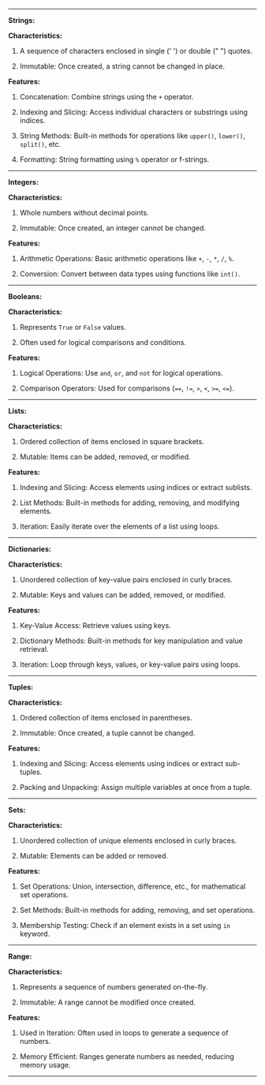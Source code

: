 
---
**Strings:**




**Characteristics:**

1. A sequence of characters enclosed in single (' ') or double (" ") quotes.

2. Immutable: Once created, a string cannot be changed in place.




**Features:**

1. Concatenation: Combine strings using the `+` operator.

2. Indexing and Slicing: Access individual characters or substrings using indices.

3. String Methods: Built-in methods for operations like `upper()`, `lower()`, `split()`, etc.

4. Formatting: String formatting using `%` operator or f-strings.




---




**Integers:**




**Characteristics:**

1. Whole numbers without decimal points.

2. Immutable: Once created, an integer cannot be changed.




**Features:**

1. Arithmetic Operations: Basic arithmetic operations like `+`, `-`, `*`, `/`, `%`.

2. Conversion: Convert between data types using functions like `int()`.




---




**Booleans:**




**Characteristics:**

1. Represents `True` or `False` values.

2. Often used for logical comparisons and conditions.




**Features:**

1. Logical Operations: Use `and`, `or`, and `not` for logical operations.

2. Comparison Operators: Used for comparisons (`==`, `!=`, `>`, `<`, `>=`, `<=`).




---




**Lists:**




**Characteristics:**

1. Ordered collection of items enclosed in square brackets.

2. Mutable: Items can be added, removed, or modified.




**Features:**

1. Indexing and Slicing: Access elements using indices or extract sublists.

2. List Methods: Built-in methods for adding, removing, and modifying elements.

3. Iteration: Easily iterate over the elements of a list using loops.




---




**Dictionaries:**




**Characteristics:**

1. Unordered collection of key-value pairs enclosed in curly braces.

2. Mutable: Keys and values can be added, removed, or modified.




**Features:**

1. Key-Value Access: Retrieve values using keys.

2. Dictionary Methods: Built-in methods for key manipulation and value retrieval.

3. Iteration: Loop through keys, values, or key-value pairs using loops.




---




**Tuples:**




**Characteristics:**

1. Ordered collection of items enclosed in parentheses.

2. Immutable: Once created, a tuple cannot be changed.




**Features:**

1. Indexing and Slicing: Access elements using indices or extract sub-tuples.

2. Packing and Unpacking: Assign multiple variables at once from a tuple.




---




**Sets:**




**Characteristics:**

1. Unordered collection of unique elements enclosed in curly braces.

2. Mutable: Elements can be added or removed.




**Features:**

1. Set Operations: Union, intersection, difference, etc., for mathematical set operations.

2. Set Methods: Built-in methods for adding, removing, and set operations.

3. Membership Testing: Check if an element exists in a set using `in` keyword.




---




**Range:**




**Characteristics:**

1. Represents a sequence of numbers generated on-the-fly.

2. Immutable: A range cannot be modified once created.




**Features:**

1. Used in Iteration: Often used in loops to generate a sequence of numbers.

2. Memory Efficient: Ranges generate numbers as needed, reducing memory usage.




---
